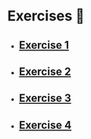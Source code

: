 # Exercises 📓

* ## [Exercise 1](ex1/README.md#exercise-1-)
* ## [Exercise 2](ex2/README.md#exercise-2-)
* ## [Exercise 3](ex3/README.md#exercise-3-)
* ## [Exercise 4](ex4/README.md#exercise-4-)
